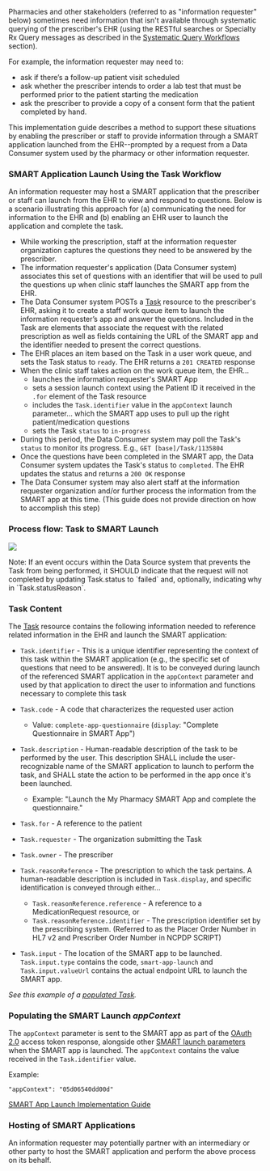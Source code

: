Pharmacies and other stakeholders (referred to as "information requester" below) sometimes need information that isn't available through systematic querying of the prescriber's EHR (using the RESTful searches or Specialty Rx Query messages as described in the [Systematic Query Workflows](systematic-queries.html) section). 

For example, the information requester may need to: 

- ask if there’s a follow-up patient visit scheduled
- ask whether the prescriber intends to order a lab test that must be performed prior to the patient starting the medication
- ask the prescriber to provide a copy of a consent form that the patient completed by hand.

This implementation guide describes a method to support these situations by enabling the prescriber or staff to provide information through a SMART application launched from the EHR--prompted by a request from a Data Consumer system used by the pharmacy or other information requester.

<p></p>

### SMART Application Launch Using the Task Workflow

An information requester may host a SMART application that the prescriber or staff can launch from the EHR to view and respond to questions. Below is a scenario illustrating this approach for (a) communicating the need for information to the EHR and (b) enabling an EHR user to launch the application and complete the task.

- While working the prescription, staff at the information requester organization captures the questions they need to be answered by the prescriber. 
- The information requester's application (Data Consumer system) associates this set of questions with an identifier that will be used to pull the questions up when clinic staff launches the SMART app from the EHR.
- The Data Consumer system POSTs a [Task](StructureDefinition-specialty-rx-task-smart-launch.html) resource to the prescriber's EHR, asking it to create a staff work queue item to launch the information requester’s app and answer the questions. Included in the Task are elements that associate the request with the related prescription as well as fields containing the URL of the SMART app and the identifier needed to present the correct questions. 
- The EHR places an item based on the Task in a user work queue, and sets the Task status to `ready`. The EHR returns a `201 CREATED` response
- When the clinic staff takes action on the work queue item, the EHR…
  - launches the information requester's SMART App
  - sets a session launch context using the Patient ID it received in the `.for` element of the Task resource 
  - includes the `Task.identifier` value in the `appContext` launch parameter… which the SMART app uses to pull up the right patient/medication questions
  - sets the Task `status` to `in-progress`
- During this period, the Data Consumer system may poll the Task's `status` to monitor its progress. E.g., `GET [base]/Task/1135804`
- Once the questions have been completed in the SMART app, the Data Consumer system updates the Task's status to `completed`. The EHR updates the status and returns a `200 OK` response
- The Data Consumer system may also alert staff at the information requester organization and/or further process the information from the SMART app at this time.  (This guide does not provide direction on how to accomplish this step)

<p></p>

### Process flow: Task to SMART Launch

<div><p>
  <img src="high-level-task-to-launch-flow.png" style="float:none">  
    </p>
</div>
Note: If an event occurs within the Data Source system that prevents the Task from being performed, it SHOULD indicate that the request will not completed by updating Task.status to `failed` and, optionally, indicating why in `Task.statusReason`.

<p></p>

### Task Content

The [Task](StructureDefinition-specialty-rx-task-smart-launch.html) resource contains the following information needed to reference related information in the EHR and launch the SMART application:

- `Task.identifier` - This is a unique identifier representing the context of this task within the SMART application (e.g., the specific set of questions that need to be answered). It is to be conveyed during launch of the referenced SMART application in the `appContext` parameter and used by that application to direct the user to information and functions necessary to complete this task

- `Task.code` - A code that characterizes the requested user action
  - Value: `complete-app-questionnaire` (`display`: "Complete Questionnaire in SMART App")
  
- `Task.description` - Human-readable description of the task to be performed by the user. This description SHALL include the user-recognizable name of the SMART application to launch to perform the task, and SHALL state the action to be performed in the app once it's been launched.
  - Example: "Launch the My Pharmacy SMART App and complete the questionnaire."
  
- `Task.for` - A reference to the patient 

- `Task.requester` - The organization submitting the Task

- `Task.owner` - The prescriber

- `Task.reasonReference` - The prescription to which the task pertains. A human-readable description is included in `Task.display`, and specific identification is conveyed through either...
  - `Task.reasonReference.reference` - A reference to a MedicationRequest resource, or
  - `Task.reasonReference.identifier` - The prescription identifier set by the prescribing system. (Referred to as the Placer Order Number in HL7 v2 and Prescriber Order Number in NCPDP SCRIPT)
  
- `Task.input` - The location of the SMART app to be launched. `Task.input.type` contains the code, `smart-app-launch` and `Task.input.valueUrl` contains the actual endpoint URL to launch the SMART app.

*See this example of a [populated Task](Task-specialty-rx-task-smart-launch-1.html).*
<p></p>

### Populating the SMART Launch *appContext* 

The `appContext` parameter is sent to the SMART app as part of the [OAuth 2.0](https://oauth.net/2/) access token response, alongside other [SMART launch parameters](http://hl7.org/fhir/smart-app-launch/1.0.0/scopes-and-launch-context/#launch-context-arrives-with-your-access_token) when the SMART app is launched. The `appContext`  contains the value received in the `Task.identifier` value.

Example:

```
"appContext": "05d06540dd00d"
```

[SMART App Launch Implementation Guide](http://hl7.org/fhir/smart-app-launch/index.html)

<p></p>

### Hosting of SMART Applications

An information requester may potentially partner with an intermediary or other party to host the SMART application and perform the above process on its behalf.

<br>